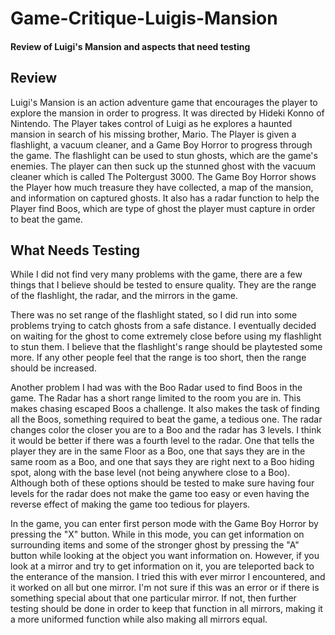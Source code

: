 # Game-Critique-Luigis-Mansion
#### Review of Luigi's Mansion and aspects that need testing

## Review

Luigi's Mansion is an action adventure game that encourages the player to explore the mansion in order to progress. It was directed by Hideki Konno of Nintendo. The Player takes control of Luigi as he explores a haunted mansion in search of his missing brother, Mario. The Player is given a flashlight, a vacuum cleaner, and a Game Boy Horror to progress through the game. The flashlight can be used to stun ghosts, which are the game's enemies. The player can then suck up the stunned ghost with the vacuum cleaner which is called The Poltergust 3000. The Game Boy Horror shows the Player how much treasure they have collected, a map of the mansion, and information on captured ghosts. It also has a radar function to help the Player find Boos, which are type of ghost the player must capture in order to beat the game.

## What Needs Testing

While I did not find very many problems with the game, there are a few things that I believe should be tested to ensure quality. They are the range of the flashlight, the radar, and the mirrors in the game.

There was no set range of the flashlight stated, so I did run into some problems trying to catch ghosts from a safe distance. I eventually decided on waiting for the ghost to come extremely close before using my flashlight to stun them. I believe that the flashlight's range should be playtested some more. If any other people feel that the range is too short, then the range should be increased.

Another problem I had was with the Boo Radar used to find Boos in the game. The Radar has a short range limited to the room you are in. This makes chasing escaped Boos a challenge. It also makes the task of finding all the Boos, something required to beat the game, a tedious one. The radar changes color the closer you are to a Boo and the radar has 3 levels. I think it would be better if there was a fourth level to the radar. One that tells the player they are in the same Floor as a Boo, one that says they are in the same room as a Boo, and one that says they are right next to a Boo hiding spot, along with the base level (not being anywhere close to a Boo). Although both of these options should be tested to make sure having four levels for the radar does not make the game too easy or even having the reverse effect of making the game too tedious for players.

In the game, you can enter first person mode with the Game Boy Horror by pressing the "X" button. While in this mode, you can get information on surrounding items and some of the stronger ghost by pressing the "A" button while looking at the object you want information on. However, if you look at a mirror and try to get information on it, you are teleported back to the enterance of the mansion. I tried this with ever mirror I encountered, and it worked on all but one mirror. I'm not sure if this was an error or if there is something special about that one particular mirror. If not, then further testing should be done in order to keep that function in all mirrors, making it a more uniformed function while also making all mirrors equal. 
